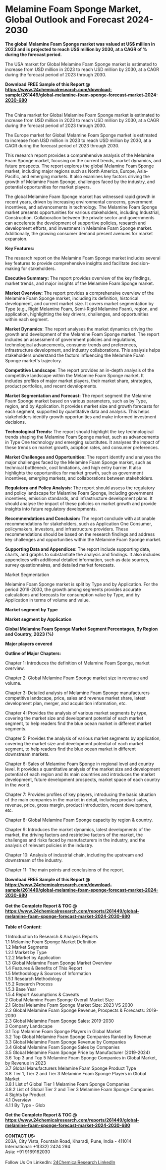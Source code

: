 <h1>Melamine Foam Sponge Market, Global Outlook and Forecast 2024-2030</h1><p><strong>The global Melamine Foam Sponge market was valued at US$ million in 2023 and is projected to reach US$ million by 2030, at a CAGR of % during the forecast period.</strong></p><p>
</p><p>The USA market for Global Melamine Foam Sponge market is estimated to increase from USD million in 2023 to reach USD million by 2030, at a CAGR during the forecast period of 2023 through 2030.</p><div><b>Download FREE Sample of this Report @ 
            <a href="https://www.24chemicalresearch.com/download-sample/261449/global-melamine-foam-sponge-forecast-market-2024-2030-680">
            https://www.24chemicalresearch.com/download-sample/261449/global-melamine-foam-sponge-forecast-market-2024-2030-680</a></b></div><br><p>
</p><p>The China market for Global Melamine Foam Sponge market is estimated to increase from USD million in 2023 to reach USD million by 2030, at a CAGR during the forecast period of 2023 through 2030.</p><p>
</p><p>The Europe market for Global Melamine Foam Sponge market is estimated to increase from USD million in 2023 to reach USD million by 2030, at a CAGR during the forecast period of 2023 through 2030.</p><p>
</p><p>This research report provides a comprehensive analysis of the Melamine Foam Sponge market, focusing on the current trends, market dynamics, and future prospects. The report explores the global Melamine Foam Sponge market, including major regions such as North America, Europe, Asia-Pacific, and emerging markets. It also examines key factors driving the growth of Melamine Foam Sponge, challenges faced by the industry, and potential opportunities for market players.</p><p>
The global Melamine Foam Sponge market has witnessed rapid growth in recent years, driven by increasing environmental concerns, government incentives, and advancements in technology. The Melamine Foam Sponge market presents opportunities for various stakeholders, including Industrial, Construction. Collaboration between the private sector and governments can accelerate the development of supportive policies, research and development efforts, and investment in Melamine Foam Sponge market. Additionally, the growing consumer demand present avenues for market expansion.</p><p>
<strong>Key Features:</strong></p><p>
The research report on the Melamine Foam Sponge market includes several key features to provide comprehensive insights and facilitate decision-making for stakeholders.</p><p>
<strong>Executive Summary:</strong> The report provides overview of the key findings, market trends, and major insights of the Melamine Foam Sponge market.</p><p>
<strong>Market Overview</strong>: The report provides a comprehensive overview of the Melamine Foam Sponge market, including its definition, historical development, and current market size. It covers market segmentation by Type (e.g., Rigid Melamine Foam, Semi-Rigid Melamine Foam), region, and application, highlighting the key drivers, challenges, and opportunities within each segment.</p><p>
<strong>Market Dynamics</strong>: The report analyses the market dynamics driving the growth and development of the Melamine Foam Sponge market. The report includes an assessment of government policies and regulations, technological advancements, consumer trends and preferences, infrastructure development, and industry collaborations. This analysis helps stakeholders understand the factors influencing the Melamine Foam Sponge market's trajectory.</p><p>
<strong>Competitive Landscape</strong>: The report provides an in-depth analysis of the competitive landscape within the Melamine Foam Sponge market. It includes profiles of major market players, their market share, strategies, product portfolios, and recent developments.</p><p>
<strong>Market Segmentation and Forecast:</strong> The report segment the Melamine Foam Sponge market based on various parameters, such as by Type, region, and by Application. It provides market size and growth forecasts for each segment, supported by quantitative data and analysis. This helps stakeholders identify growth opportunities and make informed investment decisions.</p><p>
<strong>Technological Trends:</strong> The report should highlight the key technological trends shaping the Melamine Foam Sponge market, such as advancements in Type One technology and emerging substitutes. It analyses the impact of these trends on market growth, adoption rates, and consumer preferences.</p><p>
<strong>Market Challenges and Opportunities: </strong>The report identify and analyses the major challenges faced by the Melamine Foam Sponge market, such as technical bottleneck, cost limitations, and high entry barrier. It also highlights the opportunities for market growth, such as government incentives, emerging markets, and collaborations between stakeholders.</p><p>
<strong>Regulatory and Policy Analysis: </strong>The report should assess the regulatory and policy landscape for Melamine Foam Sponge, including government incentives, emission standards, and infrastructure development plans. It should analyse the impact of these policies on market growth and provide insights into future regulatory developments.</p><p>
<strong>Recommendations and Conclusion:</strong> The report conclude with actionable recommendations for stakeholders, such as Application One Consumer, policymakers, investors, and infrastructure providers. These recommendations should be based on the research findings and address key challenges and opportunities within the Melamine Foam Sponge market.</p><p>
<strong>Supporting Data and Appendices</strong>: The report include supporting data, charts, and graphs to substantiate the analysis and findings. It also includes appendices with additional detailed information, such as data sources, survey questionnaires, and detailed market forecasts.</p><p>
Market Segmentation</p><p>
Melamine Foam Sponge market is split by Type and by Application. For the period 2019-2030, the growth among segments provides accurate calculations and forecasts for consumption value by Type, and by Application in terms of volume and value.</p><p>
<strong>Market segment by Type</strong></p><p>
</p><p>
<strong>Market segment by Application</strong></p><p>
</p><p>
</p><p><strong>Global Melamine Foam Sponge Market Segment Percentages, By Region and Country, 2023 (%)</strong></p><p>
</p><p>
</p><p><strong>Major players covered</strong></p><p>
</p><p>
</p><p><strong>Outline of Major Chapters:</strong></p><p>
Chapter 1: Introduces the definition of Melamine Foam Sponge, market overview.</p><p>
Chapter 2: Global Melamine Foam Sponge market size in revenue and volume.</p><p>
Chapter 3: Detailed analysis of Melamine Foam Sponge manufacturers competitive landscape, price, sales and revenue market share, latest development plan, merger, and acquisition information, etc.</p><p>
Chapter 4: Provides the analysis of various market segments by type, covering the market size and development potential of each market segment, to help readers find the blue ocean market in different market segments.</p><p>
Chapter 5: Provides the analysis of various market segments by application, covering the market size and development potential of each market segment, to help readers find the blue ocean market in different downstream markets.</p><p>
Chapter 6: Sales of Melamine Foam Sponge in regional level and country level. It provides a quantitative analysis of the market size and development potential of each region and its main countries and introduces the market development, future development prospects, market space of each country in the world.</p><p>
Chapter 7: Provides profiles of key players, introducing the basic situation of the main companies in the market in detail, including product sales, revenue, price, gross margin, product introduction, recent development, etc.</p><p>
Chapter 8: Global Melamine Foam Sponge capacity by region &amp; country.</p><p>
Chapter 9: Introduces the market dynamics, latest developments of the market, the driving factors and restrictive factors of the market, the challenges and risks faced by manufacturers in the industry, and the analysis of relevant policies in the industry.</p><p>
Chapter 10: Analysis of industrial chain, including the upstream and downstream of the industry.</p><p>
Chapter 11: The main points and conclusions of the report.</p><div><b>Download FREE Sample of this Report @ 
            <a href="https://www.24chemicalresearch.com/download-sample/261449/global-melamine-foam-sponge-forecast-market-2024-2030-680">
            https://www.24chemicalresearch.com/download-sample/261449/global-melamine-foam-sponge-forecast-market-2024-2030-680</a></b></div><br><div><b>Get the Complete Report & TOC @ 
            <a href="https://www.24chemicalresearch.com/reports/261449/global-melamine-foam-sponge-forecast-market-2024-2030-680">
            https://www.24chemicalresearch.com/reports/261449/global-melamine-foam-sponge-forecast-market-2024-2030-680</a></b></div><br>
            <b>Table of Content:</b><p>1 Introduction to Research & Analysis Reports<br />
    1.1 Melamine Foam Sponge Market Definition<br />
    1.2 Market Segments<br />
        1.2.1 Market by Type<br />
        1.2.2 Market by Application<br />
    1.3 Global Melamine Foam Sponge Market Overview<br />
    1.4 Features & Benefits of This Report<br />
    1.5 Methodology & Sources of Information<br />
        1.5.1 Research Methodology<br />
        1.5.2 Research Process<br />
        1.5.3 Base Year<br />
        1.5.4 Report Assumptions & Caveats<br />
2 Global Melamine Foam Sponge Overall Market Size<br />
    2.1 Global Melamine Foam Sponge Market Size: 2023 VS 2030<br />
    2.2 Global Melamine Foam Sponge Revenue, Prospects & Forecasts: 2019-2030<br />
    2.3 Global Melamine Foam Sponge Sales: 2019-2030<br />
3 Company Landscape<br />
    3.1 Top Melamine Foam Sponge Players in Global Market<br />
    3.2 Top Global Melamine Foam Sponge Companies Ranked by Revenue<br />
    3.3 Global Melamine Foam Sponge Revenue by Companies<br />
    3.4 Global Melamine Foam Sponge Sales by Companies<br />
    3.5 Global Melamine Foam Sponge Price by Manufacturer (2019-2024)<br />
    3.6 Top 3 and Top 5 Melamine Foam Sponge Companies in Global Market, by Revenue in 2023<br />
    3.7 Global Manufacturers Melamine Foam Sponge Product Type<br />
    3.8 Tier 1, Tier 2 and Tier 3 Melamine Foam Sponge Players in Global Market<br />
        3.8.1 List of Global Tier 1 Melamine Foam Sponge Companies<br />
        3.8.2 List of Global Tier 2 and Tier 3 Melamine Foam Sponge Companies<br />
4 Sights by Product<br />
    4.1 Overview<br />
        4.1.1 By Type - Glob</p><div><b>Get the Complete Report & TOC @ 
            <a href="https://www.24chemicalresearch.com/reports/261449/global-melamine-foam-sponge-forecast-market-2024-2030-680">
            https://www.24chemicalresearch.com/reports/261449/global-melamine-foam-sponge-forecast-market-2024-2030-680</a></b></div><br><b>CONTACT US:</b><br>
            203A, City Vista, Fountain Road, Kharadi, Pune, India - 411014<br>
            International: +1(332) 2424 294<br>
            Asia: +91 9169162030 <br><br>
            Follow Us On LinkedIn: <a href="https://www.linkedin.com/company/24chemicalresearch/">24ChemicalResearch LinkedIn</a>